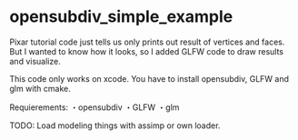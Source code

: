 # opensubdiv_simple_example
Pixar tutorial code just tells us only prints out result of vertices and faces.
But I wanted to know how it looks, so I added GLFW code to draw results and visualize.

This code only works on xcode. You have to install opensubdiv, GLFW and glm with cmake.

Requierements:
・opensubdiv
・GLFW
・glm

TODO:
Load modeling things with assimp or own loader.
